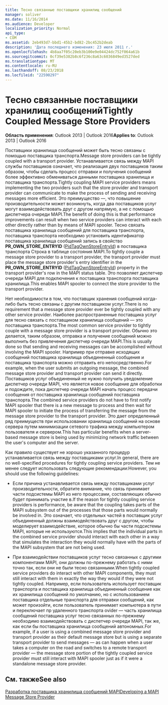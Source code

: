 ```yaml
---
title: Тесно связанные поставщики хранилищ сообщений
manager: soliver
ms.date: 11/16/2014
ms.audience: Developer
localization_priority: Normal
api_type:
- COM
ms.assetid: 2eb493d7-bbd1-45b2-bd82-2bc452b2deab
description: 'Дата последнего изменения: 23 июля 2011 г.'
ms.openlocfilehash: 4b8aa7f05c20eb3b100e9e04424dc752f064a61b
ms.sourcegitcommit: 0cf39e5382b8c6f236c8a63c6036849ed3527ded
ms.translationtype: MT
ms.contentlocale: ru-RU
ms.lasthandoff: 08/23/2018
ms.locfileid: "22590297"
---
```

# <a name="tightly-coupled-message-store-providers"></a><span data-ttu-id="d6dfb-103">Тесно связанные поставщики хранилищ сообщений</span><span class="sxs-lookup"><span data-stu-id="d6dfb-103">Tightly Coupled Message Store Providers</span></span>

  
  
<span data-ttu-id="d6dfb-104">**Область применения**: Outlook 2013 | Outlook 2016</span><span class="sxs-lookup"><span data-stu-id="d6dfb-104">**Applies to**: Outlook 2013 | Outlook 2016</span></span> 
  
<span data-ttu-id="d6dfb-105">Поставщики хранилища сообщений может быть тесно связаны с помощью поставщика транспорта.</span><span class="sxs-lookup"><span data-stu-id="d6dfb-105">Message store providers can be tightly coupled with a transport provider.</span></span> <span data-ttu-id="d6dfb-106">Устанавливается связь между MAPI службы поставщиков означает, что реализация двух поставщиков таким образом, чтобы сделать процесс отправки и получения сообщений более эффективно обмениваться данными поставщика хранилища и поставщика транспорта.</span><span class="sxs-lookup"><span data-stu-id="d6dfb-106">Tightly coupling MAPI service providers means implementing the two providers such that the store provider and transport provider can communicate to make the process of sending and receiving messages more efficient.</span></span> <span data-ttu-id="d6dfb-107">Это преимущество —, что повышение производительности может возникнуть, когда два поставщиков услуг могут взаимодействовать друг с другом напрямую, а не с помощью диспетчера очереди MAPI.</span><span class="sxs-lookup"><span data-stu-id="d6dfb-107">The benefit of doing this is that performance improvements can result when two service providers can interact with each other directly rather than by means of MAPI spooler.</span></span> <span data-ttu-id="d6dfb-108">Тесно связать поставщика хранилища сообщений для поставщика транспорта, поставщика транспорта необходимо установить идентификатор поставщика хранилища сообщений запись в свойство **PR_OWN_STORE_ENTRYID** ([PidTagOwnStoreEntryId](pidtagownstoreentryid-canonical-property.md)) в поставщика транспорта Строка в таблице состояния MAPI.</span><span class="sxs-lookup"><span data-stu-id="d6dfb-108">To tightly couple a message store provider to a transport provider, the transport provider must place the message store provider's entry identifier in the **PR_OWN_STORE_ENTRYID** ([PidTagOwnStoreEntryId](pidtagownstoreentryid-canonical-property.md)) property in the transport provider's row in the MAPI status table.</span></span> <span data-ttu-id="d6dfb-109">Это позволяет диспетчер очереди MAPI для подключения к поставщика транспорта поставщика хранилища.</span><span class="sxs-lookup"><span data-stu-id="d6dfb-109">This enables MAPI spooler to connect the store provider to the transport provider.</span></span>
  
<span data-ttu-id="d6dfb-110">Нет необходимости в том, что поставщик хранения сообщений когда-либо быть тесно связаны с другим поставщиком услуг.</span><span class="sxs-lookup"><span data-stu-id="d6dfb-110">There is no requirement that a message store provider ever be tightly coupled with any other service provider.</span></span> <span data-ttu-id="d6dfb-111">Наиболее распространенные поставщика услуг для тесно связать с поставщиком хранилища сообщений — это поставщика транспорта.</span><span class="sxs-lookup"><span data-stu-id="d6dfb-111">The most common service provider to tightly couple with a message store provider is a transport provider.</span></span> <span data-ttu-id="d6dfb-112">Обычно это делается, таким образом, отправка и получение сообщений можно выполнить без привлечения диспетчер очереди MAPI.</span><span class="sxs-lookup"><span data-stu-id="d6dfb-112">This is usually done so that sending and receiving messages can be accomplished without involving the MAPI spooler.</span></span> <span data-ttu-id="d6dfb-113">Например при отправке исходящих сообщений поставщика хранилища объединенный сообщения и поставщика транспорта можно отправить его непосредственно.</span><span class="sxs-lookup"><span data-stu-id="d6dfb-113">For example, when the user submits an outgoing message, the combined message store provider and transport provider can send it directly.</span></span> <span data-ttu-id="d6dfb-114">Поставщиков услуг объединенный не нужно получить уведомление диспетчер очереди MAPI, что является новое сообщение для обработки и подождите, пока диспетчер очереди MAPI начать процесс передачи сообщения от поставщика хранилища сообщений поставщика транспорта.</span><span class="sxs-lookup"><span data-stu-id="d6dfb-114">The combined service providers do not have to first notify MAPI spooler that there is a new message to process and then wait for MAPI spooler to initiate the process of transferring the message from the message store provider to the transport provider.</span></span> <span data-ttu-id="d6dfb-115">Это дает определенный ряд преимуществ при использовании хранилища сообщений на основе сервера путем минимизации сетевого трафика между компьютером пользователя и сервером.</span><span class="sxs-lookup"><span data-stu-id="d6dfb-115">This has particular benefits when a server-based message store is being used by minimizing network traffic between the user's computer and the server.</span></span>
  
<span data-ttu-id="d6dfb-116">Как правило существует не хорошо указанного процедур устанавливается связь между поставщиками услуг.</span><span class="sxs-lookup"><span data-stu-id="d6dfb-116">In general, there are no well-specified procedures for tightly coupling service providers.</span></span> <span data-ttu-id="d6dfb-117">Тем не менее следует использовать следующие рекомендации:</span><span class="sxs-lookup"><span data-stu-id="d6dfb-117">However, you should use the following guidelines:</span></span>
  
- <span data-ttu-id="d6dfb-118">Если причина устанавливается связь между поставщиками услуг производительности, обратите внимание, что связь принимает части подсистемы MAPI из него процессами, составляющих обычно будет принимать участие в.</span><span class="sxs-lookup"><span data-stu-id="d6dfb-118">If the reason for tightly coupling service providers is performance, be aware that the coupling takes parts of the MAPI subsystem out of the processes that those parts would normally be involved in.</span></span> <span data-ttu-id="d6dfb-119">Это означает, что отдельных частей в поставщик услуг объединенный должны взаимодействовать друг с другом, чтобы моделирует взаимодействие, которое обычно бы части подсистемы MAPI, которые не используются.</span><span class="sxs-lookup"><span data-stu-id="d6dfb-119">This implies that the individual parts in the combined service provider should interact with each other in a way that simulates the interaction they would normally have with the parts of the MAPI subsystem that are not being used.</span></span>
    
- <span data-ttu-id="d6dfb-120">При взаимодействии поставщиков услуг тесно связанных с другими компонентами MAPI, они должны по-прежнему работать с ними точно так, если они не были тесно связанными.</span><span class="sxs-lookup"><span data-stu-id="d6dfb-120">When tightly coupled service providers do interact with other MAPI components, they must still interact with them in exactly the way they would if they were not tightly coupled.</span></span> <span data-ttu-id="d6dfb-121">Например, если пользователь использует поставщик транспорта и поставщика хранилища объединенный сообщение как их хранилища сообщений по умолчанию, но с использованием поставщика отдельные транспорта для отправки сообщений, как может произойти, если пользователь принимает компьютера в пути и переключает пр удаленного транспорта ovider — часть хранилища сообщений поставщика услуг тесно связанных по-прежнему необходимо взаимодействовать с диспетчер очереди MAPI, так же, как если бы поставщика хранилища сообщений автономных.</span><span class="sxs-lookup"><span data-stu-id="d6dfb-121">For example, if a user is using a combined message store provider and transport provider as their default message store but is using a separate transport provider to send messages — as can happen when a user takes a computer on the road and switches to a remote transport provider — the message store portion of the tightly coupled service provider must still interact with MAPI spooler just as if it were a standalone message store provider.</span></span>
    
## <a name="see-also"></a><span data-ttu-id="d6dfb-122">См. также</span><span class="sxs-lookup"><span data-stu-id="d6dfb-122">See also</span></span>



[<span data-ttu-id="d6dfb-123">Разработка поставщика хранилища сообщений MAPI</span><span class="sxs-lookup"><span data-stu-id="d6dfb-123">Developing a MAPI Message Store Provider</span></span>](developing-a-mapi-message-store-provider.md)

